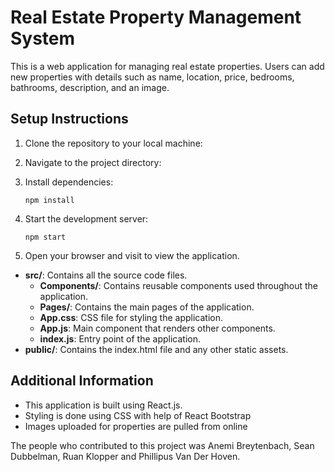 
# Real Estate Property Management System

This is a web application for managing real estate properties. Users can add new properties with details such as name, location, price, bedrooms, bathrooms, description, and an image.

## Setup Instructions
1. Clone the repository to your local machine:
2. Navigate to the project directory:
3. Install dependencies:

   ```
   npm install
   ```

4. Start the development server:

   ```
   npm start
   ```

5. Open your browser and visit to view the application.


- **src/**: Contains all the source code files.
  - **Components/**: Contains reusable components used throughout the application.
  - **Pages/**: Contains the main pages of the application.
  - **App.css**: CSS file for styling the application.
  - **App.js**: Main component that renders other components.
  - **index.js**: Entry point of the application.
- **public/**: Contains the index.html file and any other static assets.

## Additional Information
- This application is built using React.js.
- Styling is done using CSS with help of React Bootstrap
- Images uploaded for properties are pulled from online


The people who contributed to this project was Anemi Breytenbach, Sean Dubbelman, Ruan Klopper and Phillipus Van Der Hoven.
